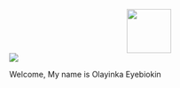 <div id="header" align="center">
  <img src="https://media.giphy.com/media/M9gbBd9nbDrOTu1Mqx/giphy.gif" width="80"/>
</div>
<div id="badges">
  <a href="https://twitter.com/OkinBird">
  <img src="https://img.shields.io/twitter/follow/OkinBird.svg?style=social&logo=appveyore" style="max-width:100%;"/>
  </a>
</div>

Welcome, My name is Olayinka Eyebiokin
